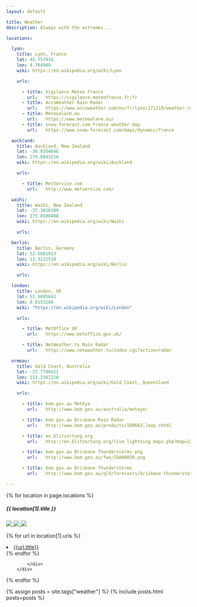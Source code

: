 ```yaml
---
layout: default

title: Weather
description: Always with the extremes...

locations:

  lyon:
    title: Lyon, France
    lat: 45.757934
    lon: 4.764909
    wiki: https://en.wikipedia.org/wiki/Lyon

    urls:

      - title: Vigilance Meteo France
        url:   https://vigilance.meteofrance.fr/fr
      - title: AccuWeather Rain Radar
        url:   https://www.accuweather.com/en/fr/lyon/171210/weather-radar/171210
      - title: Meteoalarm.eu
        url:   https://www.meteoalarm.eu/
      - title: snow-forecast.com France weather map
        url:   https://www.snow-forecast.com/maps/dynamic/france

  auckland:
    title: Auckland, New Zealand
    lat: -36.8354646
    lon: 174.6043116
    wiki: https://en.wikipedia.org/wiki/Auckland

    urls:

      - title: MetService.com
        url:   http://www.metservice.com/

  waihi:
    title: Waihi, New Zealand
    lat: -37.3810389
    lon: 175.8508468
    wiki: https://en.wikipedia.org/wiki/Waihi

    urls:

  berlin:
    title: Berlin, Germany
    lat: 52.5081913
    lon: 13.3122519
    wiki: https://en.wikipedia.org/wiki/Berlin

    urls:

  london:
    title: London, UK
    lat: 51.5085642
    lon: 0.0153286
    wiki: "https://en.wikipedia.org/wiki/London"

    urls:

      - title: MetOffice UK
        url:   https://www.metoffice.gov.uk/

      - title: NetWeather.tv Rain Radar
        url:   https://www.netweather.tv/index.cgi?action=radar

  ormeau:
    title: Gold Coast, Australia
    lat: -27.7700421
    lon: 153.2361218
    wiki: https://en.wikipedia.org/wiki/Gold_Coast,_Queensland

    urls:

      - title: bom.gov.au MetEye
        url:   http://www.bom.gov.au/australia/meteye/

      - title: bom.gov.au Brisbane Rain Radar
        url:   http://www.bom.gov.au/products/IDR663.loop.shtml

      - title: en.blitzortung.org
        url:   http://en.blitzortung.org/live_lightning_maps.php?map=22

      - title: bom.gov.au Brisbane Thunderstorms png
        url:   http://www.bom.gov.au/fwo/IDA00050.png

      - title: bom.gov.au Brisbane Thunderstorms
        url:   http://www.bom.gov.au/qld/forecasts/brisbane-thunderstorms.shtml

---
```


<div class="row">
{% for location in page.locations %}
    <div class="col-md-4 col-sm-6">
        <div class="card border-0" style="width: 18rem;">
            <div class="card-body">
                <h5 class="card-title">{{ location[1].title }}</h5>

<a class="card-link" title="earth.nullschool.net" href="https://earth.nullschool.net/#current/wind/surface/level/orthographic={{location[1].lon}},{{location[1].lat}}/loc={{location[1].lon}},{{location[1].lat}}">
<img src="https://earth.nullschool.net/favicon.ico?v2" />
</a>

<a class="card-link" title="lightningmaps.org" href="https://www.lightningmaps.org/?lang=en#m=oss;t=3;s=0;o=0;b=;ts=0;y={{location[1].lat}};x={{location[1].lon}};z=7;">
<img src="https://www.lightningmaps.org/Images/favicon.ico" />
</a>

<a class="card-link" title="wikipedia.org" href="{{location[1].wiki}}">
<img src="https://en.wikipedia.org/static/favicon/wikipedia.ico" />
</a>

{% for url in location[1].urls %}
<li><a href="{{url.url}}">{{url.title}}</a></li>
{% endfor %}

            </div>
        </div>
  </div>
{% endfor %}
</div>

{% assign posts = site.tags["weather"] %}
{% include posts.html posts=posts %}
